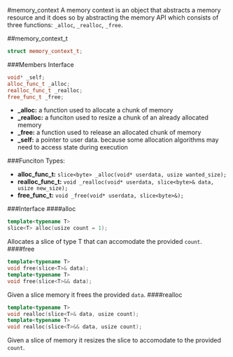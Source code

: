 #memory_context
A memory context is an object that abstracts a memory resource and it does so by abstracting the memory API which consists of three functions: `_alloc`, `_realloc`, `_free`.

##memory_context_t
```C++
struct memory_context_t;
```
###Members Interface
```C++
void* _self;
alloc_func_t _alloc;
realloc_func_t _realloc;
free_func_t _free;
```

- **_alloc:** a function used to allocate a chunk of memory
- **_realloc:** a funciton used to resize a chunk of an already allocated memory
- **_free:** a function used to release an allocated chunk of memory
- **_self:** a pointer to user data. because some allocation algorithms may need to access state during execution

###Funciton Types:

- **alloc_func_t:** `slice<byte> _alloc(void* userdata, usize wanted_size);`
- **realloc_func_t:** `void _realloc(void* userdata, slice<byte>& data, usize new_size);`
- **free_func_t:** `void _free(void* userdata, slice<byte>&);`

###Interface
####alloc
```C++
template<typename T>
slice<T> alloc(usize count = 1);
```
Allocates a slice of type T that can accomodate the provided `count`.
####free
```C++
template<typename T>
void free(slice<T>& data);
template<typename T>
void free(slice<T>&& data);
```
Given a slice memory it frees the provided `data`.
####realloc
```C++
template<typename T>
void realloc(slice<T>& data, usize count);
template<typename T>
void realloc(slice<T>&& data, usize count);
```
Given a slice of memory it resizes the slice to accomodate to the provided `count`.
